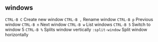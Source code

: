 ## windows

`CTRL-B C` Create new window
`CTRL-B ,` Rename window
`CTRL-B p` Previous window
`CTRL-B n` Next window
`CTRL-B w` List windows
`CTRL-B 5` Switch to window 5
`CTRL-B %` Splits window vertically
`:split-window` Split window horizontally

